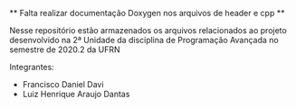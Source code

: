 ** Falta realizar documentação Doxygen nos arquivos de header e cpp **


Nesse repositório estão armazenados os arquivos relacionados ao projeto desenvolvido na 2ª Unidade da disciplina de Programação Avançada no semestre de 2020.2 da UFRN

Integrantes:
- Francisco Daniel Davi
- Luiz Henrique Araujo Dantas
